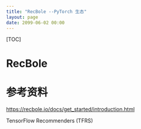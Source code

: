 ```yaml
---
title: "RecBole --PyTorch 生态"
layout: page
date: 2099-06-02 00:00
---
```

[TOC]


# RecBole 


# 参考资料 

https://recbole.io/docs/get_started/introduction.html


TensorFlow Recommenders (TFRS) 